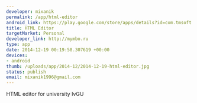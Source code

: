 ```yaml
--- 
developer: mixanik
permalink: /app/html-editor
android_link: https://play.google.com/store/apps/details?id=com.tmsoft.springer&hl=ru
title: HTML Editor
targetMarket: Personal
developer_link: http://mymbo.ru
type: app
date: 2014-12-19 00:19:58.307619 +00:00
devices: 
- android
thumb: /uploads/app/2014-12/2014-12-19-html-editor.jpg
status: publish
email: mixanik1996@gmail.com
---
```


HTML editor for university IvGU

